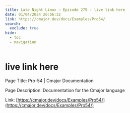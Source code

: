 ```yaml
---
title: Late Night Linux – Episode 275 - live link here
date: 01/04/2024 20:56:32
link: https://cmajor.dev/docs/Examples/Pro54/
search:
  exclude: true
hide:
  - toc
  - navigation
---
```


# live link here

Page Title: Pro-54 | Cmajor Documentation

Page Description: Documentation for the Cmajor language 

Link: [https://cmajor.dev/docs/Examples/Pro54/](https://cmajor.dev/docs/Examples/Pro54/)